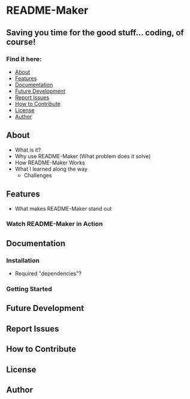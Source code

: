 # README-Maker
## Saving you time for the good stuff... coding, of course!

### Find it here: 

- [About](#about)
- [Features](#features)
- [Documentation](#documentation)
- [Future Development](#future)
- [Report Issues](#report)
- [How to Contribute](#contribute)
- [License](#license)
- [Author](#author)


## About
- What is it?
- Why use README-Maker (What problem does it solve)
- How README-Maker Works
- What I learned along the way
    - Challenges


## Features
- What makes README-Maker stand out
### Watch README-Maker in Action

## Documentation
 ### Installation
 - Required "dependencies"?
 ### Getting Started

## Future Development

## Report Issues

## How to Contribute

## License

## Author